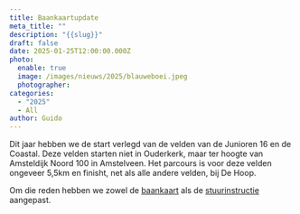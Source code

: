 ```yaml
---
title: Baankaartupdate
meta_title: ""
description: "{{slug}}"
draft: false
date: 2025-01-25T12:00:00.000Z
photo:
  enable: true
  image: /images/nieuws/2025/blauweboei.jpeg
  photographer: 
categories:
  - "2025"
  - All
author: Guido
---
```

Dit jaar hebben we de start verlegd van de velden van de Junioren 16 en de Coastal.
Deze velden starten niet in Ouderkerk, maar ter hoogte van Amsteldijk Noord 100 in Amstelveen. Het parcours is voor deze velden ongeveer 5,5km en finisht, net als alle andere velden, bij De Hoop.

Om die reden hebben we zowel de [baankaart](../../deelnemers/stuurliedeninstructie/documents/Baankaart_Oudekerk_Amsterdam.pdf) als de [stuurinstructie](../../deelnemers/stuurliedeninstructie/documents/Stuurliedeninstructie_2025_v1.pdf) aangepast.

